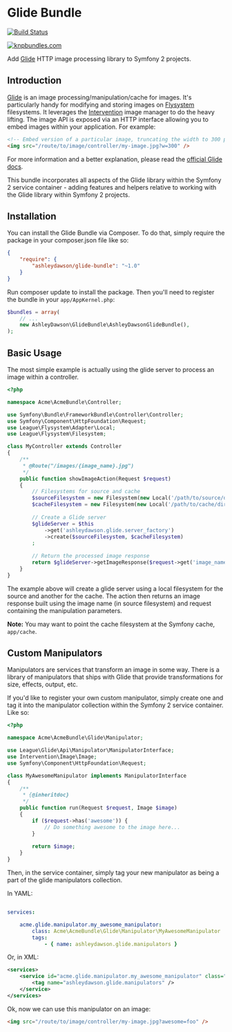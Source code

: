 Glide Bundle
============

[![Build Status](https://travis-ci.org/AshleyDawson/GlideBundle.svg)](https://travis-ci.org/AshleyDawson/GlideBundle)

[![knpbundles.com](http://knpbundles.com/AshleyDawson/GlideBundle/badge-short)](http://knpbundles.com/AshleyDawson/GlideBundle)

Add [Glide](http://glide.thephpleague.com/) HTTP image processing library to Symfony 2 projects.

Introduction
------------

[Glide](http://glide.thephpleague.com/) is an image processing/manipulation/cache for images. It's particularly handy for
modifying and storing images on [Flysystem](https://github.com/thephpleague/flysystem) filesystems. It leverages the 
[Intervention](http://image.intervention.io/) image manager to do the heavy lifting. The image API is exposed via an HTTP 
interface allowing you to embed images within your application. For example:

```html
<!-- Embed version of a particular image, truncating the width to 300 pixels -->
<img src="/route/to/image/controller/my-image.jpg?w=300" />
```

For more information and a better explanation, please read the [official Glide docs](http://glide.thephpleague.com/).

This bundle incorporates all aspects of the Glide library within the Symfony 2 service container - adding features and helpers
relative to working with the Glide library within Symfony 2 projects.

Installation
------------

You can install the Glide Bundle via Composer. To do that, simply require the package in your composer.json file like so:

```json
{
    "require": {
        "ashleydawson/glide-bundle": "~1.0"
    }
}
```

Run composer update to install the package. Then you'll need to register the bundle in your `app/AppKernel.php`:

```php
$bundles = array(
    // ...
    new AshleyDawson\GlideBundle\AshleyDawsonGlideBundle(),
);
```

Basic Usage
-----------

The most simple example is actually using the glide server to process an image within a controller.

```php
<?php

namespace Acme\AcmeBundle\Controller;

use Symfony\Bundle\FrameworkBundle\Controller\Controller;
use Symfony\Component\HttpFoundation\Request;
use League\Flysystem\Adapter\Local;
use League\Flysystem\Filesystem;

class MyController extends Controller
{
    /**
     * @Route("/images/{image_name}.jpg")
     */
    public function showImageAction(Request $request)
    {
        // Filesystems for source and cache
        $sourceFilesystem = new Filesystem(new Local('/path/to/source/dir'));
        $cacheFilesystem = new Filesystem(new Local('/path/to/cache/dir'));
    
        // Create a Glide server
        $glideServer = $this
            ->get('ashleydawson.glide.server_factory')
            ->create($sourceFilesystem, $cacheFilesystem)
        ;
        
        // Return the processed image response
        return $glideServer->getImageResponse($request->get('image_name'), $request->query->all());
    }
}
```

The example above will create a glide server using a local filesystem for the source and another for the cache. The action
then returns an image response built using the image name (in source filesystem) and request containing the manipulation
parameters.

**Note:** You may want to point the cache filesystem at the Symfony cache, `app/cache`.

Custom Manipulators
-------------------

Manipulators are services that transform an image in some way. There is a library of manipulators that ships with Glide
that provide transformations for size, effects, output, etc.

If you'd like to register your own custom manipulator, simply create one and tag it into the manipulator collection within
the Symfony 2 service container. Like so:

```php
<?php

namespace Acme\AcmeBundle\Glide\Manipulator;

use League\Glide\Api\Manipulator\ManipulatorInterface;
use Intervention\Image\Image;
use Symfony\Component\HttpFoundation\Request;

class MyAwesomeManipulator implements ManipulatorInterface
{
    /**
     * {@inheritdoc}
     */
    public function run(Request $request, Image $image)
    {
        if ($request->has('awesome')) {
            // Do something awesome to the image here...    
        }
    
        return $image;
    }
}
```

Then, in the service container, simply tag your new manipulator as being a part of the glide manipulators collection.

In YAML:

```yml

services:

    acme.glide.manipulator.my_awesome_manipulator:
        class: Acme\AcmeBundle\Glide\Manipulator\MyAwesomeManipulator
        tags:
            - { name: ashleydawson.glide.manipulators }

```

Or, in XML:

```xml
<services>
    <service id="acme.glide.manipulator.my_awesome_manipulator" class="Acme\AcmeBundle\Glide\Manipulator\MyAwesomeManipulator">
        <tag name="ashleydawson.glide.manipulators" />
    </service>
</services>
```

Ok, now we can use this manipulator on an image:

```html
<img src="/route/to/image/controller/my-image.jpg?awesome=foo" />
```
